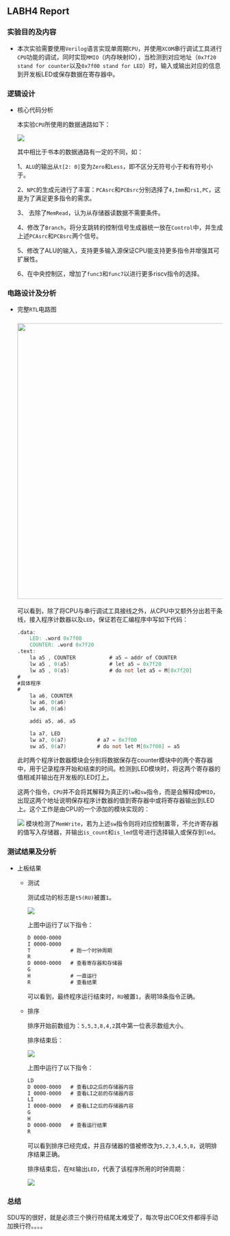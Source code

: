 ## LABH4 Report

### 实验目的及内容

- 本次实验需要使用`Verilog`语言实现单周期`CPU`，并使用`XCOM`串行调试工具进行`CPU`功能的调试，同时实现`MMIO`（内存映射IO），当检测到对应地址（`0x7f20 stand for counter`以及`0x7f00 stand for LED`）时，输入或输出对应的信息到开发板LED或保存数据在寄存器中。

### 逻辑设计

- 核心代码分析
  
  本实验`CPU`所使用的数据通路如下：
  
  ![](LABH4图片/rv32_path.png)
  
  其中相比于书本的数据通路有一定的不同，如：
  
  1、`ALU`的输出从`t[2: 0]`变为`Zero`和`Less`，即不区分无符号小于和有符号小于。
  
  2、`NPC`的生成元进行了丰富：`PCAsrc`和`PCBsrc`分别选择了`4,Imm`和`rs1,PC`，这是为了满足更多指令的需求。
  
  3、 去除了`MemRead`，认为从存储器读数据不需要条件。
  
  4、修改了`Branch`，将分支跳转的控制信号生成器统一放在`Control`中，并生成上述`PCAsrc`和`PCBsrc`两个信号。
  
  5、修改了ALU的输入，支持更多输入源保证CPU能支持更多指令并增强其可扩展性。
  
  6、在中央控制区，增加了`func3`和`func7`以进行更多riscv指令的选择。

### 电路设计及分析

- 完整`RTL`电路图
  
  ### <img src="LABH4图片/Top_RTL.png" title="" alt="" width="643">
  
  可以看到，除了将CPU与串行调试工具接线之外，从CPU中又额外分出若干条线，接入程序计数器以及`LED`，保证若在汇编程序中写如下代码：
  
  ```v
  .data:   
      LED: .word 0x7f00
      COUNTER: .word 0x7f20
  .text:
      la a5 , COUNTER           # a5 = addr of COUNTER
      lw a5 , 0(a5)             # let a5 = 0x7f20
      lw a5 , 0(a5)             # do not let a5 = M[0x7f20] 
  #
  #具体程序
  #
      la a6, COUNTER
      lw a6, 0(a6) 
      lw a6, 0(a6)
  
      addi a5, a6, a5 
  
      la a7, LED
      lw a7, 0(a7)          # a7 = 0x7f00
      sw a5, 0(a7)          # do not let M[0x7f00] = a5
  ```
  
  此时两个程序计数器模块会分别将数据保存在counter模块中的两个寄存器中，用于记录程序开始和结束的时间。检测到LED模块时，将这两个寄存器的值相减并输出在开发板的LED灯上。
  
  这两个指令，`CPU`并不会将其解释为真正的`lw`和`sw`指令，而是会解释成`MMIO`，出现这两个地址说明保存程序计数器的值到寄存器中或将寄存器输出到LED上。这个工作是由CPU的一个添加的模块实现的：
  
  ![](LABH4图片/is_peripheral.png)
  模块检测了`MemWrite`，若为上述`sw`指令则将对应控制置零，不允许寄存器的值写入存储器，并输出`is_count`和`is_led`信号进行选择输入或保存到`led`。

### 测试结果及分析

- 上板结果
  
  - 测试
    
    测试成功的标志是`t5(RU)`被置`1`。
    
    ![](LABH4图片/test.png)
    
    上图中运行了以下指令：
    
    ```txt
    D 0000-0000
    I 0000-0000
    T             # 跑一个时钟周期
    R
    D 0000-0000   # 查看寄存器和存储器
    G
    H             # 一直运行
    R             # 查看结果
    ```
    
    可以看到，最终程序运行结束时，`RU`被置`1`，表明18条指令正确。
  
  - 排序
    
    排序开始前数组为：`5,5,3,8,4,2`其中第一位表示数组大小。
    
    排序结束后：
    
    ![](LABH4图片/test.png)
    
    上图中运行了以下指令：
    
    ```txt
    LD
    D 0000-0000   # 查看LD之后的存储器内容
    I 0000-0000   # 查看LI之前的存储器内容
    LI 
    I 0000-0000   # 查看LI之后的存储器内容
    G
    H
    D 0000-0000   # 查看运行结果 
    R
    ```
    
    可以看到排序已经完成，并且存储器的值被修改为`5,2,3,4,5,8`，说明排序结果正确。
    
    排序结束后，在`RE`输出`LED`，代表了该程序所用的时钟周期：
    
    ![](LABH4图片/LED.jpg)

### 总结

SDU写的很好，就是必须三个换行符结尾太难受了，每次导出COE文件都得手动加换行符。。。。